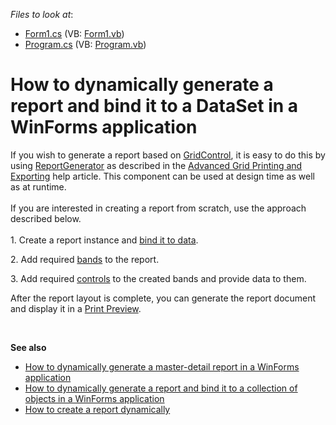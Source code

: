 <!-- default file list -->
*Files to look at*:

* [Form1.cs](./CS/Reporting_how-to-dynamically-generate-a-report-and-bind-it-to-a-dataset-in-a-winforms-e4657/Report_at_Runtime/Form1.cs) (VB: [Form1.vb](./VB/Reporting_how-to-dynamically-generate-a-report-and-bind-it-to-a-dataset-in-a-winforms-e4657/Report_at_Runtime/Form1.vb))
* [Program.cs](./CS/Reporting_how-to-dynamically-generate-a-report-and-bind-it-to-a-dataset-in-a-winforms-e4657/Report_at_Runtime/Program.cs) (VB: [Program.vb](./VB/Reporting_how-to-dynamically-generate-a-report-and-bind-it-to-a-dataset-in-a-winforms-e4657/Report_at_Runtime/Program.vb))
<!-- default file list end -->
# How to dynamically generate a report and bind it to a DataSet in a WinForms application


<p>If you wish to generate a report based on <a href="https://documentation.devexpress.com/WindowsForms/DevExpress.XtraGrid.GridControl.class">GridControl</a>, it is easy to do this by using <a href="https://documentation.devexpress.com/XtraReports/DevExpress.XtraReports.ReportGeneration.ReportGenerator.class">ReportGenerator</a> as described in the <a href="https://documentation.devexpress.com/WindowsForms/114962/Controls-and-Libraries/Data-Grid/Export-and-Printing/Advanced-Grid-Printing-and-Exporting">Advanced Grid Printing and Exporting</a> help article. This component can be used at design time as well as at runtime. <br><br>If you are interested in creating a report from scratch, use the approach described below.<br><br>1. Create a report instance and <a href="https://documentation.devexpress.com/#XtraReports/CustomDocument15034">bind it to data</a>.</p>
<p>2. Add required <a href="https://documentation.devexpress.com/#XtraReports/CustomDocument2590">bands</a> to the report.</p>
<p>3. Add required <a href="https://documentation.devexpress.com/#XtraReports/CustomDocument2605">controls</a> to the created bands and provide data to them.</p>
<p>After the report layout is complete, you can generate the report document and display it in a <a href="https://documentation.devexpress.com/#XtraReports/CustomDocument10707">Print Preview</a>.</p>
<p> </p>
<p><strong>See also</strong>

* <a href="https://www.devexpress.com/Support/Center/p/E4421">How to dynamically generate a master-detail report in a WinForms application</a>
* <a href="https://www.devexpress.com/Support/Center/p/E652">How to dynamically generate a report and bind it to a collection of objects in a WinForms application</a>
* <a href="https://www.devexpress.com/Support/Center/p/AK15900">How to create a report dynamically</a></p>

<br/>


